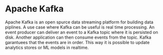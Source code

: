 # Apache Kafka

Apache Kafka is an open spurce data streaming platform for building data piplines. 
A use case where Kafka can be useful is real time processing. An event producer can deliver an event to a Kafka topic where it is persisted on disk. Another application can then consume events from the topic. Kafka garantuees that the events are in order. This way it is possible to update analytics stores or ML models in realtime. 